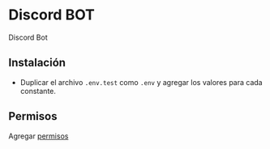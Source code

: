# Discord BOT
Discord Bot

## Instalación
*   Duplicar el archivo `.env.test` como `.env` y agregar los valores para cada constante.

## Permisos
Agregar [permisos](https://discordapi.com/permissions.html)
